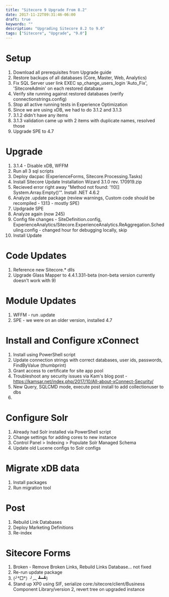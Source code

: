 ```yaml
---
title: "Sitecore 9 Upgrade From 8.2"
date: 2017-11-22T09:31:46-06:00
draft: true
keywords: ""
description: "Upgrading Sitecore 8.2 to 9.0"
tags: ["Sitecore", "Upgrade", "9.0"]
---
```


# Setup
1. Download all prerequisites from Upgrade guide
1. Restore backups of all databases (Core, Master, Web, Analytics)
1. Fix SQL Server user link EXEC sp_change_users_login 'Auto_Fix', 'SitecoreAdmin' on each restored database
1. Verify site running against restored databases (verify connectionstrings.config)
1. Stop all active running tests in Experience Optimization
1. Since we are using xDB, we had to do 3.1.2 and 3.1.3
1. 3.1.2 didn't have any items
1. 3.1.3 validation came up with 2 items with duplicate names, resolved those
1. Upgrade SPE to 4.7

# Upgrade
1. 3.1.4 - Disable xDB, WFFM
1. Run all 3 sql scripts
1. Deploy dacpac (ExperienceForms, Sitecore.Processing.Tasks)
1. Install Sitecore Update Installation Wizard 3.1.0 rev. 170919.zip
1. Recieved error right away "Method not found: '!!0[] System.Array.Empty()'". Install .NET 4.6.2
1. Analyze .update package (review warnings, Custom code should be recompiled - 1313 - mostly SPE)
1. Updgrade SPE
1. Analyze again (now 245)
1. Config file changes - SiteDefinition.config, ExperienceAnalytics/Sitecore.ExperienceAnalytics.ReAggregation.Scheduling.config - changed hour for debugging locally, skip
1. Install Update

# Code Updates
1. Reference new Sitecore.* dlls
1. Upgrade Glass Mapper to 4.4.1.331-beta (non-beta version currently doesn't work with 9)

# Module Updates
1. WFFM - run .update
1. SPE - we were on an older version, installed 4.7

# Install and Configure xConnect
1. Install using PowerShell script
1. Update connection strings with correct databases, user ids, passwords, FindByValue (thumbprint)
1. Grant access to certificate for site app pool
1. Troubleshoot any security issues via Kam's blog post - https://kamsar.net/index.php/2017/10/All-about-xConnect-Security/
1. New Query, SQLCMD mode, execute post install to add collectionuser to dbs
1. 

# Configure Solr
1. Already had Solr installed via PowerShell script
1. Change settings for adding cores to new instance
1. Control Panel > Indexing > Populate Solr Managed Schema
1. Update old Lucene configs to Solr configs

# Migrate xDB data
1. Install packages
1. Run migration tool

# Post
1. Rebuild Link Databases
1. Deploy Marketing Definitions
1. Re-index

# Sitecore Forms
1. Broken - Remove Broken Links, Rebuild Links Database... not fixed
1. Re-run update package
1. (╯°□°）╯︵ ┻━┻)
1. Stand up XP0 using SIF, serialize core:/sitecore/client/Business Component Library/version 2, revert tree on upgraded instance

